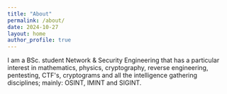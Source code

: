 ```yaml
---
title: "About"
permalink: /about/
date: 2024-10-27
layout: home
author_profile: true
---
```


I am a BSc. student Network & Security Engineering that has a particular interest in mathematics, physics, cryptography, reverse engineering, pentesting, CTF's, cryptograms and all the intelligence gathering disciplines; mainly: OSINT, IMINT and SIGINT.